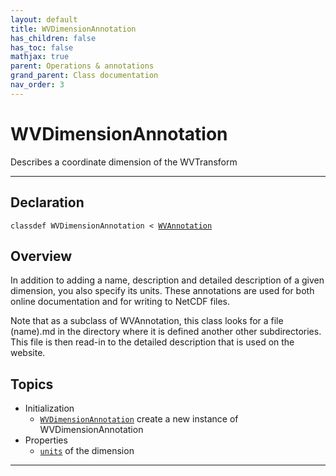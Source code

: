 ```yaml
---
layout: default
title: WVDimensionAnnotation
has_children: false
has_toc: false
mathjax: true
parent: Operations & annotations
grand_parent: Class documentation
nav_order: 3
---
```


#  WVDimensionAnnotation

Describes a coordinate dimension of the WVTransform


---

## Declaration

<div class="language-matlab highlighter-rouge"><div class="highlight"><pre class="highlight"><code>classdef WVDimensionAnnotation < <a href="/classes/wvannotation/" title="WVAnnotation">WVAnnotation</a></code></pre></div></div>

## Overview
 
  In addition to adding a name, description and detailed description of
  a given dimension, you also specify its units. These annotations
  are used for both online documentation and for writing to NetCDF
  files.
 
  Note that as a subclass of WVAnnotation, this class looks for
  a file (name).md in the directory where it is defined another other
  subdirectories. This file is then read-in to the detailed description
  that is used on the website.
 
  


## Topics
+ Initialization
  + [`WVDimensionAnnotation`](/classes/operations-and-annotations/wvdimensionannotation/wvdimensionannotation.html) create a new instance of WVDimensionAnnotation
+ Properties
  + [`units`](/classes/operations-and-annotations/wvdimensionannotation/units.html) of the dimension


---